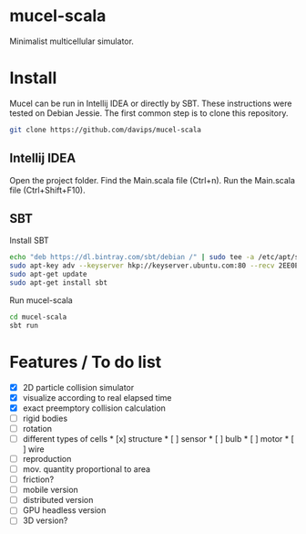 # mucel-scala
Minimalist multicellular simulator.

Install
=======
Mucel can be run in Intellij IDEA or directly by SBT.
These instructions were tested on Debian Jessie.
The first common step is to clone this repository.
```bash
git clone https://github.com/davips/mucel-scala
```

Intellij IDEA
-------------
Open the project folder.
Find the Main.scala file (Ctrl+n).
Run the Main.scala file (Ctrl+Shift+F10).

SBT
---
Install SBT
```bash
echo "deb https://dl.bintray.com/sbt/debian /" | sudo tee -a /etc/apt/sources.list.d/sbt.list
sudo apt-key adv --keyserver hkp://keyserver.ubuntu.com:80 --recv 2EE0EA64E40A89B84B2DF73499E82A75642AC823
sudo apt-get update
sudo apt-get install sbt
```

Run mucel-scala
```bash
cd mucel-scala
sbt run
```
Features / To do list
=====================
* [x] 2D particle collision simulator
* [x] visualize according to real elapsed time
* [x] exact preemptory collision calculation
* [ ] rigid bodies
* [ ] rotation
* [ ] different types of cells
       * [x] structure
       * [ ] sensor
       * [ ] bulb
       * [ ] motor
       * [ ] wire
* [ ] reproduction
* [ ] mov. quantity proportional to area
* [ ] friction?
* [ ] mobile version
* [ ] distributed version
* [ ] GPU headless version
* [ ] 3D version?
